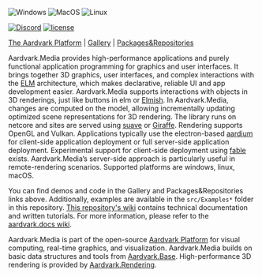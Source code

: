 ![Windows](https://github.com/aardvark-platform/aardvark.media/workflows/Windows/badge.svg)
![MacOS](https://github.com/aardvark-platform/aardvark.media/workflows/MacOS/badge.svg)
![Linux](https://github.com/aardvark-platform/aardvark.media/workflows/Linux/badge.svg)

[![Discord](https://badgen.net/discord/online-members/UyecnhM)](https://discord.gg/UyecnhM)
[![license](https://img.shields.io/github/license/aardvark-platform/aardvark.media.svg)](https://github.com/aardvark-platform/aardvark.media/blob/master/LICENSE)

[The Aardvark Platform](https://aardvarkians.com/) |
[Gallery](https://github.com/aardvark-platform/aardvark.docs/wiki/Gallery) | 
[Packages&Repositories](https://github.com/aardvark-platform/aardvark.docs/wiki/Packages-and-Repositories)

Aardvark.Media provides high-performance applications and purely functional application programming for graphics and user interfaces. It brings together 3D graphics, user interfaces, and complex interactions with the [ELM](https://elm-lang.org/) architecture, which makes declarative, reliable UI and app development easier. Aardvark.Media supports interactions with objects in 3D renderings, just like buttons in elm or [Elmish](https://elmish.github.io/elmish/). In Aardvark.Media, changes are computed on the model, allowing incrementally updating optimized scene representations for 3D rendering. The library runs on netcore and sites are served using [suave](https://suave.io/) or [Giraffe](https://github.com/giraffe-fsharp/Giraffe). Rendering supports OpenGL and Vulkan. Applications typically use the electron-based [aardium](https://github.com/aardvark-community/aardium) for client-side application deployment or full server-side application deployment. Experimental support for client-side deployment using [fable](https://fable.io/) exists. Aardvark.Media’s server-side approach is particularly useful in remote-rendering scenarios. Supported platforms are windows, linux, macOS.

You can find demos and code in the Gallery and Packages&Repositories links above. Additionally, examples are available in the  `src/Examples*` folder in this repository. [This repository's wiki](https://github.com/aardvark-platform/aardvark.media/wiki) contains technical documentation and written tutorials. For more information, please refer to the [aardvark.docs wiki](https://github.com/aardvark-platform/aardvark.docs/wiki).

Aardvark.Media is part of the open-source [Aardvark Platform](https://github.com/aardvark-platform) for visual computing, real-time graphics, and visualization. Aardvark.Media builds on basic data structures and tools from [Aardvark.Base](https://github.com/aardvark-platform/aardvark.base). High-performance 3D rendering is provided by [Aardvark.Rendering](https://github.com/aardvark-platform/aardvark.rendering). 
